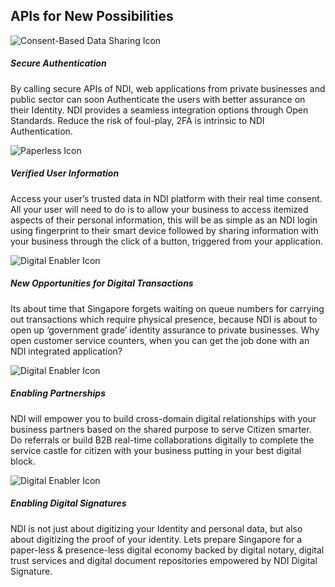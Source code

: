 <h2 class="splash-title">APIs for New Possibilities</h2>

<div class="row view-gov-led-features">
  <div class="col-md-4 col-sm-12">
    <img class="api-splash-info-icon icon-rect" src="/assets/lib/data/img/snapi-consent-based.svg" alt="Consent-Based Data Sharing Icon">
    <h5 class="gov-led-title">
      Secure Authentication  
    </h5>
    <p class="gov-led-desc">
      By calling secure APIs of NDI, web applications from private businesses and public sector can soon Authenticate the users with better assurance on their Identity. NDI provides a seamless integration options through Open Standards. Reduce the risk of foul-play, 2FA is intrinsic to NDI Authentication.
    </p>
  </div>
  <div class="col-md-4 col-sm-12">
    <img class="api-splash-info-icon" src="/assets/lib/data/img/snapi-paperless.svg" alt="Paperless Icon">
    <h5 class="gov-led-title">
      Verified User Information
    </h5>
    <p class="gov-led-desc">
      Access your user’s trusted data in NDI platform with their real time consent.  All your user will need to do is to allow your business to access itemized aspects of their personal information, this will be as simple as an NDI login using fingerprint to their smart device followed by sharing information with your business through the click of a button, triggered from your application.
    </p>
  </div>
  <div class="col-md-4 col-sm-12">
    <img class="api-splash-info-icon" src="/assets/lib/data/img/snapi-digital-enabler.svg" alt="Digital Enabler Icon">
    <h5 class="gov-led-title">
      New Opportunities for Digital Transactions 
    </h5>
    <p class="gov-led-desc">
      Its about time that Singapore forgets waiting on queue numbers for carrying out transactions which require physical presence, because NDI is about to open up ‘government grade’ identity assurance to private businesses. Why open customer service counters, when you can get the job done with an NDI integrated application?
    </p>
  </div>
  <div class="col-md-4 col-sm-12">
    <img class="api-splash-info-icon" src="/assets/lib/data/img/snapi-digital-enabler.svg" alt="Digital Enabler Icon">
    <h5 class="gov-led-title">
      Enabling Partnerships
    </h5>
    <p class="gov-led-desc">
      NDI will empower you to build cross-domain digital relationships with your business partners based on the shared purpose to serve Citizen smarter. Do referrals or build B2B real-time collaborations digitally to complete the service castle for citizen with your business putting in your best digital block. 
    </p>
  </div>
  <div class="col-md-4 col-sm-12">
    <img class="api-splash-info-icon" src="/assets/lib/data/img/snapi-digital-enabler.svg" alt="Digital Enabler Icon">
    <h5 class="gov-led-title">
      Enabling Digital Signatures 
    </h5>
    <p class="gov-led-desc">
      NDI is not just about digitizing your Identity and personal data, but also about digitizing the proof of your identity. Lets prepare Singapore for a paper-less & presence-less digital economy backed by digital notary, digital trust services and digital document repositories empowered by NDI Digital Signature.
    </p>
  </div>
</div>
